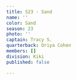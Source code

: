 ```yaml
---
title: S23 - Sand
name: ''
color: Sand
season: 23
photo: ''
captain: Tracy S.
quarterback: Oriya Cohen
members: []
division: Kiki
published: false

---
```

